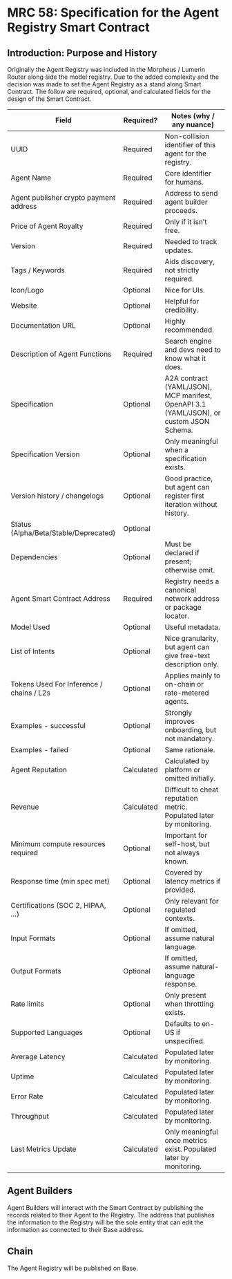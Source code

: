 # MRC 58: Specification for the Agent Registry Smart Contract

## Introduction: Purpose and History
Originally the Agent Registry was included in the Morpheus / Lumerin Router along side the model registry. 
Due to the added complexity and the decision was made to set the Agent Registry as a stand along Smart Contract.
The follow are required, optional, and calculated fields for the design of the Smart Contract.

| Field                                    | Required?  | Notes (why / any nuance)                                                                                           |
|------------------------------------------|------------|--------------------------------------------------------------------------------------------------------------------|
| UUID                                     | Required   | Non-collision identifier of this agent for the registry.                                                          |
| Agent Name                               | Required   | Core identifier for humans.                                                                                       |
| Agent publisher crypto payment address   | Required   | Address to send agent builder proceeds.                                                                           |
| Price of Agent Royalty                   | Required   | Only if it isn’t free.                                                                                            |
| Version                                  | Required   | Needed to track updates.                                                                                          |
| Tags / Keywords                          | Required   | Aids discovery, not strictly required.                                                                            |
| Icon/Logo                                | Optional   | Nice for UIs.                                                                                                     |
| Website                                  | Optional   | Helpful for credibility.                                                                                          |
| Documentation URL                        | Optional   | Highly recommended.                                                                                               |
| Description of Agent Functions           | Required   | Search engine and devs need to know what it does.                                                                 |
| Specification                            | Optional   | A2A contract (YAML/JSON), MCP manifest, OpenAPI 3.1 (YAML/JSON), or custom JSON Schema.                           |
| Specification Version                    | Optional   | Only meaningful when a specification exists.                                                                      |
| Version history / changelogs             | Optional   | Good practice, but agent can register first iteration without history.                                            |
| Status (Alpha/Beta/Stable/Deprecated)    | Optional   |                                                                                                                   |
| Dependencies                             | Optional   | Must be declared if present; otherwise omit.                                                                      |
| Agent Smart Contract Address             | Required   | Registry needs a canonical network address or package locator.                                                    |
| Model Used                               | Optional   | Useful metadata.                                                                                                  |
| List of Intents                          | Optional   | Nice granularity, but agent can give free-text description only.                                                  |
| Tokens Used For Inference / chains / L2s | Optional   | Applies mainly to on-chain or rate-metered agents.                                                                |
| Examples - successful                    | Optional   | Strongly improves onboarding, but not mandatory.                                                                  |
| Examples - failed                        | Optional   | Same rationale.                                                                                                   |
| Agent Reputation                         | Calculated | Calculated by platform or omitted initially.                                                                      |
| Revenue                                  | Calculated | Difficult to cheat reputation metric. Populated later by monitoring.                                              |
| Minimum compute resources required       | Optional   | Important for self-host, but not always known.                                                                    |
| Response time (min spec met)             | Optional   | Covered by latency metrics if provided.                                                                           |
| Certifications (SOC 2, HIPAA, …)         | Optional   | Only relevant for regulated contexts.                                                                             |
| Input Formats                            | Optional   | If omitted, assume natural language.                                                                              |
| Output Formats                           | Optional   | If omitted, assume natural-language response.                                                                     |
| Rate limits                              | Optional   | Only present when throttling exists.                                                                              |
| Supported Languages                      | Optional   | Defaults to en-US if unspecified.                                                                                 |
| Average Latency                          | Calculated | Populated later by monitoring.                                                                                    |
| Uptime                                   | Calculated | Populated later by monitoring.                                                                                    |
| Error Rate                               | Calculated | Populated later by monitoring.                                                                                    |
| Throughput                               | Calculated | Populated later by monitoring.                                                                                    |
| Last Metrics Update                      | Calculated | Only meaningful once metrics exist. Populated later by monitoring.                                                |

## Agent Builders
Agent Builders will interact with the Smart Contract by publishing the records related to their Agent to the Registry.
The address that publishes the information to the Registry will be the sole entity that can edit the information as connected to their Base address.

## Chain
The Agent Registry will be published on Base.
